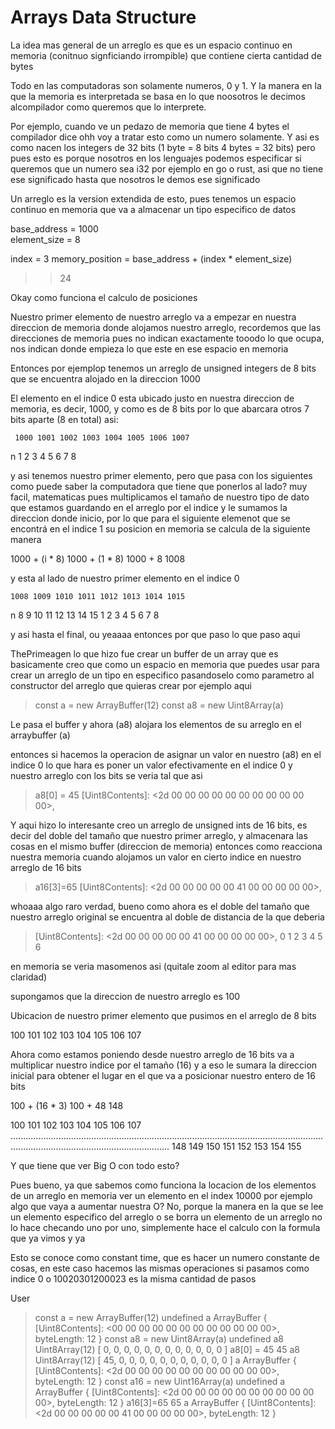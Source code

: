 # Arrays Data Structure

La idea mas general de un arreglo es que es un espacio continuo en memoria
(conitnuo signficiando irrompible) que contiene cierta cantidad de bytes

Todo en las computadoras son solamente numeros, 0 y 1. Y la manera en la que la memoria es interpretada se basa en lo que noosotros le decimos alcompilador como queremos que lo interprete.

Por ejemplo, cuando ve un pedazo de memoria que tiene 4 bytes el compilador dice ohh voy a tratar esto como un numero solamente. Y asi es como nacen los integers de 32 bits (1 byte = 8 bits 4 bytes = 32 bits) pero pues esto es porque nosotros en los lenguajes podemos especificar si queremos que un numero sea i32 por ejemplo en go o rust, asi que no tiene ese significado hasta que nosotros le demos ese significado

Un arreglo es la version extendida de esto, pues tenemos un espacio continuo en memoria que va a almacenar un tipo especifico de datos



base_address = 1000  
element_size = 8 

index = 3
memory_position = base_address + (index * element_size)
>> 24

Okay como funciona el calculo de posiciones

Nuestro primer elemento de nuestro arreglo va a empezar en nuestra direccion de memoria donde alojamos nuestro arreglo, recordemos que las direcciones de memoria pues no indican exactamente tooodo lo que ocupa, nos indican donde empieza lo que este en ese espacio en memoria

Entonces por ejemplop tenemos un arreglo de unsigned integers de 8 bits
que se encuentra alojado en la direccion 1000

El elemento en el indice 0 esta ubicado justo en nuestra direccion de memoria, es decir, 1000, y como es de 8 bits por lo que abarcara otros 7 bits aparte (8 en total) asi:

     1000 1001 1002 1003 1004 1005 1006 1007
n    1    2    3    4    5    6    7    8

y asi tenemos nuestro primer elemento, pero que pasa con los siguientes como puede saber la computadora que tiene que ponerlos al lado? muy facil, matematicas pues multiplicamos el tamaño de nuestro tipo de dato que estamos guardando en el arreglo por el indice y le sumamos la direccion donde inicio, por lo que para el siguiente elemenot que se encontrá en el indice 1 su posicion en memoria se calcula de la siguiente manera

1000 + (i * 8)
1000 + (1 * 8)
1000 + 8
1008

y esta al lado de nuestro primer elemento en el indice 0

    1008 1009 1010 1011 1012 1013 1014 1015
n   8    9    10   11   12   13   14   15
    1    2    3    4    5    6    7    8

y asi hasta el final, ou yeaaaa entonces por que paso lo que paso aqui

ThePrimeagen lo que hizo fue crear un buffer de un array que es basicamente creo que como un espacio en memoria que puedes usar para crear un arreglo de un tipo en especifico pasandoselo como parametro al constructor del arreglo que quieras crear por ejemplo aqui

> const a = new ArrayBuffer(12)
> const a8 = new Uint8Array(a)

Le pasa el buffer y ahora (a8) alojara los elementos de su arreglo en el arraybuffer (a)

entonces si hacemos la operacion de asignar un valor en nuestro (a8) en el indice 0 lo que hara es poner un valor efectivamente en el indice 0 y nuestro arreglo con los bits se veria tal que asi

  > a8[0] = 45
  > [Uint8Contents]: <2d 00 00 00 00 00 00 00 00 00 00 00>,

Y aqui hizo lo interesante creo un arreglo de unsigned ints de 16 bits, es decir del doble del tamaño que nuestro primer arreglo, y almacenara las cosas en el mismo buffer (direccion de memoria) entonces como reacciona nuestra memoria cuando alojamos un valor en cierto indice en nuestro arreglo de 16 bits

  > a16[3]=65
  > [Uint8Contents]: <2d 00 00 00 00 00 41 00 00 00 00 00>,

whoaaa algo raro verdad, bueno como ahora es el doble del tamaño que nuestro arreglo original se encuentra al doble de distancia de la que deberia

  > [Uint8Contents]: <2d 00 00 00 00 00 41 00 00 00 00 00>,
                      0  1  2  3  4  5  6

en memoria se veria masomenos asi (quitale zoom al editor para mas claridad)

supongamos que la direccion de nuestro arreglo es 100

Ubicacion de nuestro primer elemento que pusimos en el arreglo de 8 bits

100 101 102 103 104 105 106 107

Ahora como estamos poniendo desde nuestro arreglo de 16 bits va a multiplicar nuestro indice por el tamaño (16) y a eso le sumara la direccion inicial para obtener el lugar en el que va a posicionar nuestro entero de 16 bits

100 + (16 * 3)
100 + 48
148

100 101 102 103 104 105 106 107 ...........................................................................................................................................................................................
148 149 150 151 152 153 154 155

Y que tiene que ver Big O con todo esto?

Pues bueno, ya que sabemos como funciona la locacion de los elementos de un arreglo en memoria ver un elemento en el index 10000 por ejemplo algo que vaya a aumentar nuestra O? No, porque la manera en la que se lee un elemento especifico del arreglo o se borra un elemento de un arreglo no lo hace checando uno por uno, simplemente hace el calculo con la formula que ya vimos y ya

Esto se conoce como constant time, que es hacer un numero constante de cosas, en este caso hacemos las mismas operaciones si pasamos como indice 0 o 10020301200023 es la misma cantidad de pasos

User
> const a = new ArrayBuffer(12)
undefined
> a
ArrayBuffer {
  [Uint8Contents]: <00 00 00 00 00 00 00 00 00 00 00 00>,
  byteLength: 12
}
> const a8 = new Uint8Array(a)
undefined
> a8
Uint8Array(12) [
  0, 0, 0, 0, 0,
  0, 0, 0, 0, 0,
  0, 0
]
> a8[0] = 45
45
> a8
Uint8Array(12) [
  45, 0, 0, 0, 0,
   0, 0, 0, 0, 0,
   0, 0
]
> a
ArrayBuffer {
  [Uint8Contents]: <2d 00 00 00 00 00 00 00 00 00 00 00>,
  byteLength: 12
}
> const a16 = new Uint16Array(a)
undefined
> a
ArrayBuffer {
  [Uint8Contents]: <2d 00 00 00 00 00 00 00 00 00 00 00>,
  byteLength: 12
}
> a16[3]=65
65
> a
ArrayBuffer {
  [Uint8Contents]: <2d 00 00 00 00 00 41 00 00 00 00 00>,
  byteLength: 12
}
